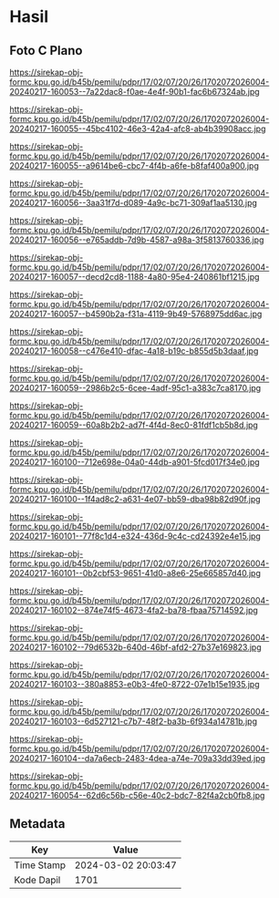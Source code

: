 # Hasil

## Foto C Plano

https://sirekap-obj-formc.kpu.go.id/b45b/pemilu/pdpr/17/02/07/20/26/1702072026004-20240217-160053--7a22dac8-f0ae-4e4f-90b1-fac6b67324ab.jpg

https://sirekap-obj-formc.kpu.go.id/b45b/pemilu/pdpr/17/02/07/20/26/1702072026004-20240217-160055--45bc4102-46e3-42a4-afc8-ab4b39908acc.jpg

https://sirekap-obj-formc.kpu.go.id/b45b/pemilu/pdpr/17/02/07/20/26/1702072026004-20240217-160055--a9614be6-cbc7-4f4b-a6fe-b8faf400a900.jpg

https://sirekap-obj-formc.kpu.go.id/b45b/pemilu/pdpr/17/02/07/20/26/1702072026004-20240217-160056--3aa31f7d-d089-4a9c-bc71-309af1aa5130.jpg

https://sirekap-obj-formc.kpu.go.id/b45b/pemilu/pdpr/17/02/07/20/26/1702072026004-20240217-160056--e765addb-7d9b-4587-a98a-3f5813760336.jpg

https://sirekap-obj-formc.kpu.go.id/b45b/pemilu/pdpr/17/02/07/20/26/1702072026004-20240217-160057--decd2cd8-1188-4a80-95e4-240861bf1215.jpg

https://sirekap-obj-formc.kpu.go.id/b45b/pemilu/pdpr/17/02/07/20/26/1702072026004-20240217-160057--b4590b2a-f31a-4119-9b49-5768975dd6ac.jpg

https://sirekap-obj-formc.kpu.go.id/b45b/pemilu/pdpr/17/02/07/20/26/1702072026004-20240217-160058--c476e410-dfac-4a18-b19c-b855d5b3daaf.jpg

https://sirekap-obj-formc.kpu.go.id/b45b/pemilu/pdpr/17/02/07/20/26/1702072026004-20240217-160059--2986b2c5-6cee-4adf-95c1-a383c7ca8170.jpg

https://sirekap-obj-formc.kpu.go.id/b45b/pemilu/pdpr/17/02/07/20/26/1702072026004-20240217-160059--60a8b2b2-ad7f-4f4d-8ec0-81fdf1cb5b8d.jpg

https://sirekap-obj-formc.kpu.go.id/b45b/pemilu/pdpr/17/02/07/20/26/1702072026004-20240217-160100--712e698e-04a0-44db-a901-5fcd017f34e0.jpg

https://sirekap-obj-formc.kpu.go.id/b45b/pemilu/pdpr/17/02/07/20/26/1702072026004-20240217-160100--1f4ad8c2-a631-4e07-bb59-dba98b82d90f.jpg

https://sirekap-obj-formc.kpu.go.id/b45b/pemilu/pdpr/17/02/07/20/26/1702072026004-20240217-160101--77f8c1d4-e324-436d-9c4c-cd24392e4e15.jpg

https://sirekap-obj-formc.kpu.go.id/b45b/pemilu/pdpr/17/02/07/20/26/1702072026004-20240217-160101--0b2cbf53-9651-41d0-a8e6-25e665857d40.jpg

https://sirekap-obj-formc.kpu.go.id/b45b/pemilu/pdpr/17/02/07/20/26/1702072026004-20240217-160102--874e74f5-4673-4fa2-ba78-fbaa75714592.jpg

https://sirekap-obj-formc.kpu.go.id/b45b/pemilu/pdpr/17/02/07/20/26/1702072026004-20240217-160102--79d6532b-640d-46bf-afd2-27b37e169823.jpg

https://sirekap-obj-formc.kpu.go.id/b45b/pemilu/pdpr/17/02/07/20/26/1702072026004-20240217-160103--380a8853-e0b3-4fe0-8722-07e1b15e1935.jpg

https://sirekap-obj-formc.kpu.go.id/b45b/pemilu/pdpr/17/02/07/20/26/1702072026004-20240217-160103--6d527121-c7b7-48f2-ba3b-6f934a14781b.jpg

https://sirekap-obj-formc.kpu.go.id/b45b/pemilu/pdpr/17/02/07/20/26/1702072026004-20240217-160104--da7a6ecb-2483-4dea-a74e-709a33dd39ed.jpg

https://sirekap-obj-formc.kpu.go.id/b45b/pemilu/pdpr/17/02/07/20/26/1702072026004-20240217-160054--62d6c56b-c56e-40c2-bdc7-82f4a2cb0fb8.jpg


## Metadata

| Key        | Value               |
| ---------- | ------------------- |
| Time Stamp | 2024-03-02 20:03:47 |
| Kode Dapil | 1701                |



